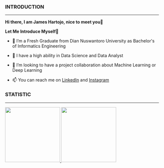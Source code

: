 ### INTRODUCTION
<hr>

**Hi there, I am James Hartojo, nice to meet you👋**

**Let Me Introduce Myself🙌**

- 🔭 I’m a Fresh Graduate from Dian Nuswantoro University as Bachelor's of Informatics Engineering

- 🌱 I have a high ability in Data Science and Data Analyst
  
- 👯 I’m looking to have a project collaboration about Machine Learning or Deep Learning
  
- 📫 You can reach me on [LinkedIn](https://www.linkedin.com/in/james-hartojo/) and [Instagram](https://www.instagram.com/jameshartojo)

### STATISTIC
<hr>
<p align="left">
<a href="https://github.com/cawetkuy">
  <img height="180em" src="https://github-readme-stats-eight-theta.vercel.app/api?username=JamesHartojo&show_icons=true&theme=algolia&include_all_commits=true&count_private=true"/>
  <img height="180em" src="https://github-readme-stats-eight-theta.vercel.app/api/top-langs/?username=JamesHartojo&layout=compact&langs_count=8&theme=algolia"/>
</a>
</p>
